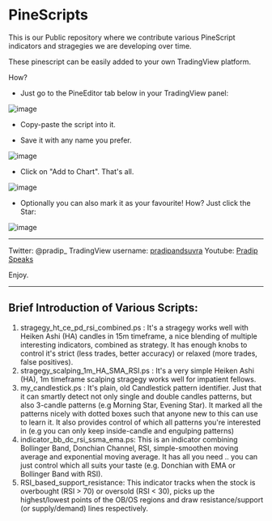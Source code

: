 # PineScripts

This is our Public repository where we contribute various PineScript indicators and stragegies we are developing over time. 

These pinescript can be easily added to your own TradingView platform.

How?

- Just go to the PineEditor tab below in your TradingView panel:

![image](https://user-images.githubusercontent.com/6500149/181534803-53615657-b91b-42b2-bd0b-4acc505cb985.png)

- Copy-paste the script into it.

- Save it with any name you prefer.

![image](https://user-images.githubusercontent.com/6500149/181536349-1a020ac2-4267-4307-827b-bbf453de3aa3.png)


- Click on "Add to Chart". That's all.

![image](https://user-images.githubusercontent.com/6500149/181537426-7c4fca03-5bb4-426f-85f1-7fde2b345f0b.png)


- Optionally you can also mark it as your favourite! How? Just click the Star:

![image](https://user-images.githubusercontent.com/6500149/181539030-899a0d65-d74d-4dcc-ae89-d1dbe1e844b7.png)



--------------
Twitter: @pradip_
TradingView username: [pradipandsuvra](https://in.tradingview.com/u/pradipandsuvra/ "pradipandsuvra")
Youtube: [Pradip Speaks](https://www.youtube.com/channel/UCXg6ZfqGJiidI-2o03a9jWQ "Pradip Speaks")


Enjoy.

---------------


## Brief Introduction of Various Scripts:

1. stragegy_ht_ce_pd_rsi_combined.ps : It's a stragegy works well with Heiken Ashi (HA) candles in 15m timeframe, a nice blending of multiple interesting indicators, combined as strategy. It has enough knobs to control it's strict (less trades, better accuracy) or relaxed (more trades, false positives).
2. stragegy_scalping_1m_HA_SMA_RSI.ps : It's a very simple Heiken Ashi (HA), 1m timeframe scalping stragegy works well for impatient fellows. 
3. my_candlestick.ps : It's plain, old Candlestick pattern identifier. Just that it can smartly detect not only single and double candles patterns, but also 3-candle patterns (e.g Morning Star, Evening Star). It marked all the patterns nicely with dotted boxes such that anyone new to this can use to learn it. It also provides control of which all patterns you're interested in (e.g you can only keep inside-candle and engulping patterns)
4. indicator_bb_dc_rsi_ssma_ema.ps: This is an indicator combining Bollinger Band, Donchian Channel, RSI, simple-smoothen moving average and exponential moving average. It has all you need .. you can just control which all suits your taste (e.g. Donchian with EMA or Bollinger Band with RSI).
5. RSI_based_support_resistance: This indicator tracks when the stock is overbought (RSI > 70) or oversold (RSI < 30), picks up the highest/lowest points of the OB/OS regions and draw resistance/support (or supply/demand) lines respectively.



